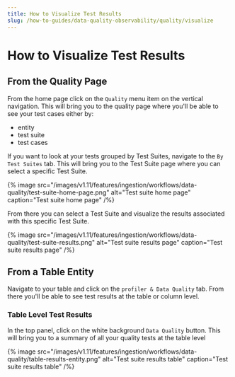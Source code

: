 ```yaml
---
title: How to Visualize Test Results
slug: /how-to-guides/data-quality-observability/quality/visualize
---
```


# How to Visualize Test Results
## From the Quality Page
From the home page click on the `Quality` menu item on the vertical navigation. This will bring you to the quality page where you'll be able to see your test cases either by:
- entity
- test suite
- test cases

If you want to look at your tests grouped by Test Suites, navigate to the `By Test Suites` tab. This will bring you to the Test Suite page where you can select a specific Test Suite.

{% image
  src="/images/v1.11/features/ingestion/workflows/data-quality/test-suite-home-page.png"
  alt="Test suite home page"
  caption="Test suite home page"
 /%}


From there you can select a Test Suite and visualize the results associated with this specific Test Suite.

{% image
  src="/images/v1.11/features/ingestion/workflows/data-quality/test-suite-results.png"
  alt="Test suite results page"
  caption="Test suite results page"
 /%}


## From a Table Entity
Navigate to your table and click on the `profiler & Data Quality` tab. From there you'll be able to see test results at the table or column level.
### Table Level Test Results
In the top panel, click on the white background `Data Quality` button. This will bring you to a summary of all your quality tests at the table level

{% image
  src="/images/v1.11/features/ingestion/workflows/data-quality/table-results-entity.png"
  alt="Test suite results table"
  caption="Test suite results table"
 /%}
